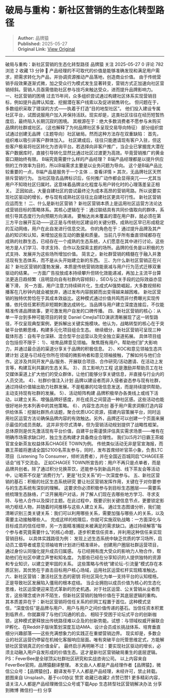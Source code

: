 # 破局与重构：新社区营销的生态化转型路径

> **Author:** 品牌猿  
> **Published:** 2025-05-27  
> **Original Link:** [View Original](https://www.woshipm.com/marketing/6221298.html)

---

破局与重构：新社区营销的生态化转型路径 品牌猿 关注 2025-05-27 0 评论 782 浏览 2 收藏 13 分钟 🔗 产品经理的不可取代的价值是能够准确发现和满足用户需求，把需求转化为产品，并协调资源推动产品落地，创造商业价值。 由于传统营销手段效果逐渐式微，加之受众行为模式发生显著转变，营销方式正加速向社区营销倾斜。营销人员亟需借助社区参与技巧来触达受众，进而提升品牌影响力。 一、社区营销的困境 过去15年间，众多组织尝试通过构建社区体系实现营销目标，例如提升品牌认知度、挖掘潜在客户线索以及促进销售转化。 但问题在于，多数组织采取了错误的方式——执着于打造”目的地型社区”。 他们投入建设专属社区平台，试图说服用户加入并保持活跃。现实却是，这类社区往往在经历短暂热度后，最终陷入长期沉寂的困境。 其根源在于：绝大多数消费者不愿参与未购买品牌的社群或社区。（这也解释了为何品牌社区多呈现交易导向特征） 部分组织尝试通过创建无品牌（主题导向）社区破局。然而这种方法存在双重缺陷： 首先，组织难以吸引非客户群体加入。 社区建成后，往往只能邀请现有客户入驻，但这些客户极易将社区转化为咨询平台。若选择向非客户推广，当企业已掌握庞大潜在客户数据库时，直接引导转化显然比通过社区过渡更为高效。毕竟营销推广的黄金窗口期始终有限。 B端究竟需要什么样的产品经理？ B端产品经理都是以提升供应侧的工作效率为目的，所以B端需求主要是以业务问题为导向。 这个是B端产品比较重要的一点，B端产品是服务于一个主体 ... 查看详情 > 其次，无品牌社区天然排斥营销行为。 当社区隐去品牌标识后，任何推广动作都会显得突兀——尤其当用户不知晓社区归属时。这意味着品牌淡化程度与用户转化时的心理落差呈正相关。 正因如此，大量自建社区的尝试最终沦为成本高昂的营销弯路。所以说要实现社区驱动的增长，参与现有成熟社区往往比自建社区更具可行性。 新社区营销应运而生！ 二、什么是新社区营销？ 新社区营销本质上是运用社区运营方法论达成营销目标的策略体系。其核心逻辑在于：通过联结具有共同价值取向的群体，系统引导其态度行为向预期方向演进。 要触达尚未覆盖的潜在用户群，就必须在第三方平台展开互动——这正是与传统社区建设的关键分野。成熟社区早已形成稳定的互动网络，用户在此自发进行信息交流。 你的角色在于：通过提升品牌及其产品的知识和认知，来增加这些互动的数量和质量。 当前几乎所有垂直领域都存在成熟的社群生态，已经存在一个成熟的生态系统，人们愿意在其中进行讨论。这些地方是人们学习、寻求支持、合作以及探索主题的场所。品牌的任务是以积极的方式支持、发展并为这些场所增加价值。 简言之，新社群营销的精髓在于融入并激活现有生态体系，而不是从头开始建立新的东西。 三、为什么新社区营销正在兴起？ 新社区营销的蓬勃发展，本质是传统营销效能衰减与用户行为范式迁移双重驱动的结果。 一方面广告投放成本持续攀升但转化效能递减，再加上主流平台算法更迭日趋频繁（且明显向自有社群内容倾斜），SEO与公关手段的边际效益亦显著下滑， 另一方面，用户注意力持续碎片化，生成式AI强势崛起，大多数视频和播客在几秒钟内就会被放弃，通过发布内容脱颖而出变得越来越困难。 新社区营销的独特优势恰在于其成本效益比。这种模式通过价值共鸣而非付费曝光实现传播，依托信任累积而非短期刺激达成转化。当品牌与用户建立深度连接后，不仅能精准传递品牌故事，更可激发用户自发的口碑传播。 四、新社区营销的核心：从单一平台到多种可能项目的转变 Daniel CmejlaTED演讲清晰展现了这一转型路径，不仅呈现典型案例，更拆解出关键实施模块。他认为，战略转型的核心在于突破平台依赖思维，构建多元化项目组合生态。 继续细分，新社区营销可呈现三种载体形态：自有平台深耕、混合型平台运营以及完全独立渠道拓展。 具体项目组合包括但不限于： 1）、培育品牌意见领袖。 聚焦既有用户。帮助他们扩大影响力，并通过最合适的渠道分享关于品牌的积极信息。 2）、KOC和意见领袖生态共建计划 这是与已经在你所在领域的微影响者和意见领袖接触，了解如何与他们合作。这涉及共同开发产品/服务、开展联合项目、合作研究/活动邀请、在活动上发言等，构建互利共赢的生态关系。 3）、员工影响力工程 这是激励并帮助员工在社交媒体渠道上扩大他们的受众群体，让他们能够分享关键信息，并直接与行业内的人员交流。 4）、社群价值注入计划 品牌以建设者而非入侵者姿态参与现有社群，通过持续价值输出助力社群发展。不是粗暴的垃圾信息发送，而是持续提供帮助，主动支持现有社群的发展。 5）、活动矩阵构建 品牌积极举办各类线上或线下活动，以建立关系、增强品牌好感度，并在成员之间营造一种社区感。这些活动也能很好地补充本列表中的其他策略。 6）、内容生态共创 基于用户需求洞察打造内容供给体系：挖掘社群热点话题，聚合优质UGC资源，搭建内容策展平台，同时运用社区运营方法论确保品牌内容的有效触达。另外，品牌还可以创建一个页面来展示最佳的成员贡献。 这并非穷尽式清单，但为营销活动规划提供了战略性框架。 总体原则是优先激活现有平台价值，自建平台需谨慎评估真实需求场景——唯有在明确市场需求缺口时，独立生态构建才具备商业合理性。 我们以5月21日霸王茶姬官宣全新茶友权益体系CHAGEE TOWN为例。 传统类似活动无非是官宣海报，而霸王茶姬将邀请全国52100名茶友参与，同时，发布首席倾听官茶小象，负责LTC项目（Listening To Consumer，倾听消费者），并在全国近百城同启“CHAGEE茶话会”线下交流会。 正如CHAGEE TOWN所宣告的：用户不再只是点单者，而是品牌共创者。除了通过积分兑换茶饮，还能参与到新品共创、线下茶友会等活动中，让喝茶不仅是“消费行为”，更是“社交关系”的一次深度参与。 五、新社区营销的基石：积极的社区生态系统研究 要让社区营销发挥作用，关键在于对你要参与的生态系统有深刻的理解。 这要求你必须积极参与到目标生态圈层——需要系统梳理生态脉络，广泛开展用户对话，并了解人们现在去哪些地方学习、寻求支持、与他人合作以及探讨主题。在此过程中，既要识别关键信息节点，更要锁定影响力枢纽人物，并随着时间推移与这些人建立关系。 通过生态图谱分析，我们能清晰识别三类关键关系：我们可以利用哪些关系，需要加强与哪些人的关系，以及需要主动接触哪些人。 完成这样的梳理后，你就可实施双轨战略：一方面深化与目标成员的信任纽带，另一方面精准捕捉未被满足的需求缺口。通过持续解答”每个参与者究竟需要什么”的核心命题，逐步积累信任资本，并利用这种信任来实现营销目标。 以具体实践路径为例： 发现上述生态系统中缺乏优质的学习场所，启动员工倡导者或意见领袖培育计划进行精准填补。 创建用户圈层社群运营项目，通过身份认同强化提升成员归属感。 与已经拥有庞大受众的影响力人物合作，帮助他们在社区中建立声誉和知名度。 为那些已经在分享知识的人提供独特的资源和专业知识，以建立更牢固的关系。 这些策略与传统”建论坛-引流量”模式存在本质区别，其优势在于直击目标用户核心场域，运用社区运营杠杆实现精准触达。 六、新社区营销：激活社区生态的密钥 将社区简化为单一支持平台的认知桎梏，正是导致社区发展陷入僵局的根本症结。 当企业拥抱以成员价值为核心的生态化思维，社区运营便迎来范式革新的历史机遇。对于社区运营、公关营销从业者而言，这些理念或许并不陌生，但新社区营销的独特价值在于其底层逻辑的重构。 其本质差异在于：新社区营销将信任关系的织网工程置于首位。这种模式坚信，“深度信任”是品牌与用户、用户与用户之间价值传递的基石。当信任资本积累到临界点，你就赢得了与他们沟通的机会。 相较于受困于论坛式平台的创新枷锁，这种模式更释放出传统路径难以企及的创新势能。试想：与领域权威开展联合IP孵化、在Reddit子版块策划深度互动AMA、设计会员成长挑战体系、培育垂直细分兴趣部落——这些充满想象力的实践正在重塑营销边界。 现实却是，多数企业的社区运营仍停留在机械化客服响应层面。唯有突破平台托管思维定式，方能解锁社区营销真正的价值金矿。 最终启示再明晰不过：要实现社区驱动的增长，必须主动融入用户自发形成的价值生态。这才是新社区营销破局重生的底层逻辑。 PS：FeverBee是全球顶尖社群社区研究和实战咨询公司。 以上内容来自FeverBee官网，品牌猿翻译整理。 本文由人人都是产品经理作者【品牌猿】，微信公众号：【品牌猿创】，翻译发布于人人都是产品经理，未经许可，禁止转载。 题图来自 Unsplash，基于cc0协议 赞赏 收藏已收藏2 点赞已赞1 更多精彩内容，请关注人人都是产品经理微信公众号或下载App 生态转型社区营销解决办法 分享到微博 微信扫一扫 分享